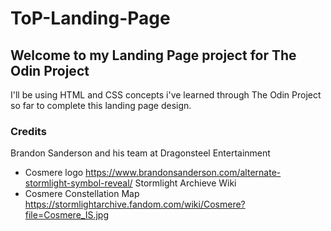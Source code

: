 # ToP-Landing-Page
## Welcome to my Landing Page project for The Odin Project

I'll be using HTML and CSS concepts i've learned through The Odin Project so far to complete this landing page design.

### Credits
Brandon Sanderson and his team at Dragonsteel Entertainment
- Cosmere logo https://www.brandonsanderson.com/alternate-stormlight-symbol-reveal/
Stormlight Archieve Wiki
- Cosmere Constellation Map https://stormlightarchive.fandom.com/wiki/Cosmere?file=Cosmere_IS.jpg